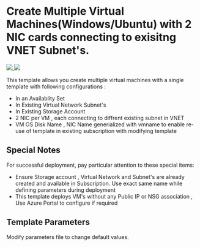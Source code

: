 # Create Multiple Virtual Machines(Windows/Ubuntu) with 2 NIC cards connecting to exisitng VNET Subnet's.

<a href="https://portal.azure.com/#create/Microsoft.Template/uri/https://raw.githubusercontent.com/amalik99/azurejson/master/azuredeploy.json" target="_blank">
<img src="http://azuredeploy.net/deploybutton.png"/>
</a>
<a href="http://armviz.io/#/?load=https://raw.githubusercontent.com/amalik99/azurejson/master/azuredeploy.json" target="_blank">
<img src="http://armviz.io/visualizebutton.png"/>
</a>

This template allows you create multiple virtual machines with a single template with following configurations :
+ In an Availablity Set 
+ In Existing Virtual Network Subnet's
+ In Existing Storage Account
+ 2 NIC per VM , each connecting to diffrent existing subnet in VNET
+ VM OS Disk Name , NIC Name generialized with vmname to enable re-use of template in existing subscription with modifying template



## Special Notes

For successful deployment, pay particular attention to these special items:

+ Ensure Storage account , Virtual Network and Subnet's are already created and available in Subscription. Use exact same name while defining parameters during deployment
+ This template deploys VM's without any Public IP or NSG association , Use Azure Portal to configure if required

## Template Parameters

Modify parameters file to change default values.
